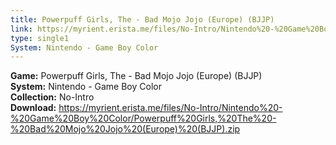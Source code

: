 ```yaml
---
title: Powerpuff Girls, The - Bad Mojo Jojo (Europe) (BJJP)
link: https://myrient.erista.me/files/No-Intro/Nintendo%20-%20Game%20Boy%20Color/Powerpuff%20Girls,%20The%20-%20Bad%20Mojo%20Jojo%20(Europe)%20(BJJP).zip
type: single1
System: Nintendo - Game Boy Color
---
```

<b>Game:</b> Powerpuff Girls, The - Bad Mojo Jojo (Europe) (BJJP)<br>
<b>System:</b> Nintendo - Game Boy Color<br>
<b>Collection:</b> No-Intro<br>
<b>Download:</b> https://myrient.erista.me/files/No-Intro/Nintendo%20-%20Game%20Boy%20Color/Powerpuff%20Girls,%20The%20-%20Bad%20Mojo%20Jojo%20(Europe)%20(BJJP).zip
